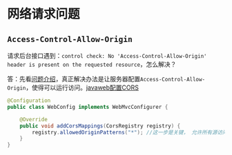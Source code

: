 # 网络请求问题

## `Access-Control-Allow-Origin`

请求后台接口遇到：`control check: No 'Access-Control-Allow-Origin' header is present on the requested resource`，怎么解决？

答：先看[问题介绍](https://segmentfault.com/a/1190000022506474)，真正解决办法是让服务器配置`Access-Control-Allow-Origin`，使得可以运行访问。[javaweb配置CORS](/3.程序/3.后端/java后端/2.javaweb/3.springboot/2.%E5%9F%BA%E7%A1%80%E7%9F%A5%E8%AF%86/2.%E8%AF%B7%E6%B1%82%E4%B8%8E%E5%93%8D%E5%BA%94/6.%E9%85%8D%E7%BD%AECORS.md)

```java
@Configuration
public class WebConfig implements WebMvcConfigurer {

    @Override
    public void addCorsMappings(CorsRegistry registry) {
        registry.allowedOriginPatterns("*"); //这一步是关键， 允许所有源访问，生产环境中应替换为具体域名
    }
}
```
